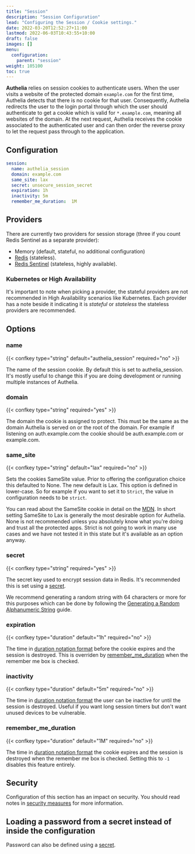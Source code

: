 ```yaml
---
title: "Session"
description: "Session Configuration"
lead: "Configuring the Session / Cookie settings."
date: 2022-03-20T12:52:27+11:00
lastmod: 2022-06-03T10:43:55+10:00
draft: false
images: []
menu:
  configuration:
    parent: "session"
weight: 105100
toc: true
---
```


**Authelia** relies on session cookies to authenticate users. When the user visits a website of the protected domain
`example.com` for the first time, Authelia detects that there is no cookie for that user. Consequently, Authelia
redirects the user to the login portal through which the user should authenticate to get a cookie which is valid for
`*.example.com`, meaning all websites of the domain. At the next request, Authelia receives the cookie associated to the
authenticated user and can then order the reverse proxy to let the request pass through to the application.

## Configuration

```yaml
session:
  name: authelia_session
  domain: example.com
  same_site: lax
  secret: unsecure_session_secret
  expiration: 1h
  inactivity: 5m
  remember_me_duration:  1M
```

## Providers

There are currently two providers for session storage (three if you count Redis Sentinel as a separate provider):

- Memory (default, stateful, no additional configuration)
- [Redis](redis.md) (stateless).
- [Redis Sentinel](redis.md#high_availability) (stateless, highly available).

### Kubernetes or High Availability

It's important to note when picking a provider, the stateful providers are not recommended in High Availability
scenarios like Kubernetes. Each provider has a note beside it indicating it is *stateful* or *stateless* the stateless
providers are recommended.

## Options

### name

{{< confkey type="string" default="authelia_session" required="no" >}}

The name of the session cookie. By default this is set to authelia_session. It's mostly useful to change this if you are
doing development or running multiple instances of Authelia.

### domain

{{< confkey type="string" required="yes" >}}

The domain the cookie is assigned to protect. This must be the same as the domain Authelia is served on or the root
of the domain. For example if listening on auth.example.com the cookie should be auth.example.com or example.com.

### same_site

{{< confkey type="string" default="lax" required="no" >}}

Sets the cookies SameSite value. Prior to offering the configuration choice this defaulted to None. The new default is
Lax. This option is defined in lower-case. So for example if you want to set it to `Strict`, the value in configuration
needs to be `strict`.

You can read about the SameSite cookie in detail on the
[MDN](https://developer.mozilla.org/en-US/docs/Web/HTTP/Headers/Set-Cookie/SameSite). In short setting SameSite to Lax
is generally the most desirable option for Authelia. None is not recommended unless you absolutely know what you're
doing and trust all the protected apps. Strict is not going to work in many use cases and we have not tested it in this
state but it's available as an option anyway.

### secret

{{< confkey type="string" required="yes" >}}

The secret key used to encrypt session data in Redis. It's recommended this is set using a
[secret](../methods/secrets.md).

We recommend generating a random string with 64 characters or more for this purposes which can be done by following the
[Generating a Random Alphanumeric String](../miscellaneous/guides.md#generating-a-random-alphanumeric-string)
guide.

### expiration

{{< confkey type="duration" default="1h" required="no" >}}

The time in [duration notation format](../prologue/common.md#duration-notation-format) before the cookie expires and the
session is destroyed. This is overriden by [remember_me_duration](#remember_me_duration) when the remember me box is
checked.

### inactivity

{{< confkey type="duration" default="5m" required="no" >}}

The time in [duration notation format](../prologue/common.md#duration-notation-format) the user can be inactive for
until the session is destroyed. Useful if you want long session timers but don't want unused devices to be vulnerable.

### remember_me_duration

{{< confkey type="duration" default="1M" required="no" >}}

The time in [duration notation format](../prologue/common.md#duration-notation-format) the cookie expires and the
session is destroyed when the remember me box is checked. Setting this to `-1` disables this feature entirely.

## Security

Configuration of this section has an impact on security. You should read notes in
[security measures](../../overview/security/measures.md#session-security) for more information.

## Loading a password from a secret instead of inside the configuration

Password can also be defined using a [secret](../methods/secrets.md).
